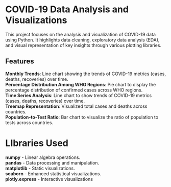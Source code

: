 # COVID-19 Data Analysis and Visualizations
This project focuses on the analysis and visualization of COVID-19 data using Python. It highlights data cleaning, exploratory data analysis (EDA), and visual representation of key insights through various plotting libraries.
## Features
**Monthly Trends**: Line chart showing the trends of COVID-19 metrics (cases, deaths, recoveries) over time.        
**Percentage Distribution Among WHO Regions**: Pie chart to display the percentage distribution of confirmed cases across WHO regions.       
**Time Series Analysis**: Line chart to show trends of COVID-19 metrics (cases, deaths, recoveries) over time.        
**Treemap Representation**: Visualized total cases and deaths across countries.             
**Population-to-Test Ratio**: Bar chart to visualize the ratio of population to tests across countries.

# LIbraries Used
**numpy** - Linear algebra operations.    
**pandas** - Data processing and manipulation.    
**matplotlib** - Static visualizations.    
**seaborn** - Enhanced statistical visualizations.    
**plotly.express** - Interactive visualizations



